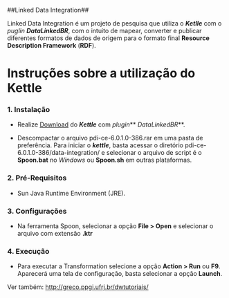 ##Linked Data Integration##

Linked Data Integration é um projeto de pesquisa que utiliza o ***Ketlle*** com o *puglin **DataLinkedBR***, com o intuito de mapear, converter  e publicar diferentes formatos de dados de origem  para o formato final **Resource Description Framework** (**RDF**).  

# **Instruções sobre a utilização do Kettle** #


### 1.  Instalação ###

   - Realize [Download](https://www.dropbox.com/s/drifopaw2eprlu5/data-integration4.1.rar) do ***Kettle*** com *plugin*** *DataLinkedBR***.     
     
   - Descompactar o arquivo pdi-ce-6.0.1.0-386.rar em uma pasta de preferência.
     Para iniciar o ***kettle***, basta acessar o diretório pdi-ce-6.0.1.0-386/data-integration/ e
     selecionar o arquivo de script é o **Spoon.bat** no *Windows* ou **Spoon.sh** em outras plataformas.
  
### 2.  Pré-Requisitos ###

 - Sun Java Runtime Environment (JRE).
  
### 3.  Configurações ###

 - Na ferramenta Spoon, selecionar a opção **File > Open** e selecionar o arquivo com extensão **.ktr**

### 4.  Execução ###

 - Para executar a Transformation selecione a opção **Action > Run** ou **F9**.  Aparecerá uma tela de configuração, basta selecionar a opção **Launch**.	

Ver também: http://greco.ppgi.ufrj.br/dwtutoriais/
